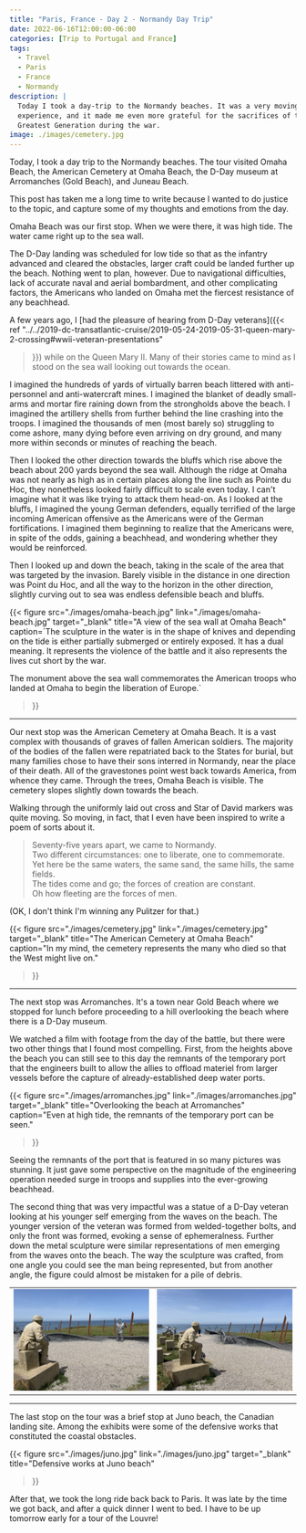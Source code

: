 ```yaml
---
title: "Paris, France - Day 2 - Normandy Day Trip"
date: 2022-06-16T12:00:00-06:00
categories: [Trip to Portugal and France]
tags:
  - Travel
  - Paris
  - France
  - Normandy
description: |
  Today I took a day-trip to the Normandy beaches. It was a very moving
  experience, and it made me even more grateful for the sacrifices of the
  Greatest Generation during the war.
image: ./images/cemetery.jpg
---
```


Today, I took a day trip to the Normandy beaches. The tour visited Omaha Beach,
the American Cemetery at Omaha Beach, the D-Day museum at Arromanches (Gold
Beach), and Juneau Beach.

This post has taken me a long time to write because I wanted to do justice to
the topic, and capture some of my thoughts and emotions from the day.

Omaha Beach was our first stop. When we were there, it was high tide. The water
came right up to the sea wall.

The D-Day landing was scheduled for low tide so that as the infantry advanced
and cleared the obstacles, larger craft could be landed further up the beach.
Nothing went to plan, however. Due to navigational difficulties, lack of
accurate naval and aerial bombardment, and other complicating factors, the
Americans who landed on Omaha met the fiercest resistance of any beachhead.

A few years ago, I [had the pleasure of hearing from D-Day veterans]({{< ref
"../../2019-dc-transatlantic-cruise/2019-05-24-2019-05-31-queen-mary-2-crossing#wwii-veteran-presentations"
>}}) while on the Queen Mary II. Many of their stories came to mind as I stood
on the sea wall looking out towards the ocean.

I imagined the hundreds of yards of virtually barren beach littered with
anti-personnel and anti-watercraft mines. I imagined the blanket of deadly
small-arms and mortar fire raining down from the strongholds above the beach. I
imagined the artillery shells from further behind the line crashing into the
troops. I imagined the thousands of men (most barely so) struggling to come
ashore, many dying before even arriving on dry ground, and many more within
seconds or minutes of reaching the beach.

Then I looked the other direction towards the bluffs which rise above the beach
about 200 yards beyond the sea wall. Although the ridge at Omaha was not nearly
as high as in certain places along the line such as Pointe du Hoc, they
nonetheless looked fairly difficult to scale even today. I can't imagine what it
was like trying to attack them head-on. As I looked at the bluffs, I imagined
the young German defenders, equally terrified of the large incoming American
offensive as the Americans were of the German fortifications. I imagined them
beginning to realize that the Americans were, in spite of the odds, gaining a
beachhead, and wondering whether they would be reinforced.

Then I looked up and down the beach, taking in the scale of the area that was
targeted by the invasion. Barely visible in the distance in one direction was
Point du Hoc, and all the way to the horizon in the other direction, slightly
curving out to sea was endless defensible beach and bluffs.

{{< figure 
      src="./images/omaha-beach.jpg"
      link="./images/omaha-beach.jpg"
      target="_blank"
      title="A view of the sea wall at Omaha Beach"
      caption=`The sculpture in the water is in the shape of knives and
        depending on the tide is either partially submerged or entirely exposed.
        It has a dual meaning. It represents the violence of the battle and it
        also represents the lives cut short by the war.

The monument above the sea wall commemorates the American troops who landed at
Omaha to begin the liberation of Europe.`
>}}

---------

Our next stop was the American Cemetery at Omaha Beach. It is a vast complex
with thousands of graves of fallen American soldiers. The majority of the bodies
of the fallen were repatriated back to the States for burial, but many families
chose to have their sons interred in Normandy, near the place of their death.
All of the gravestones point west back towards America, from whence they came.
Through the trees, Omaha Beach is visible. The cemetery slopes slightly down
towards the beach.

Walking through the uniformly laid out cross and Star of David markers was quite
moving. So moving, in fact, that I even have been inspired to write a poem of
sorts about it.

> Seventy-five years apart, we came to Normandy.<br/>
> Two different circumstances: one to liberate, one to commemorate.<br/>
> Yet here be the same waters, the same sand, the same hills, the same fields.<br/>
> The tides come and go; the forces of creation are constant.<br/>
> Oh how fleeting are the forces of men.

(OK, I don't think I'm winning any Pulitzer for that.)

{{< figure 
      src="./images/cemetery.jpg"
      link="./images/cemetery.jpg"
      target="_blank"
      title="The American Cemetery at Omaha Beach"
      caption="In my mind, the cemetery represents the many who died so that the West might live on."
>}}

---------

The next stop was Arromanches. It's a town near Gold Beach where we stopped for
lunch before proceeding to a hill overlooking the beach where there is a D-Day
museum.

We watched a film with footage from the day of the battle, but there were two
other things that I found most compelling. First, from the heights above the
beach you can still see to this day the remnants of the temporary port that the
engineers built to allow the allies to offload materiel from larger vessels
before the capture of already-established deep water ports.

{{< figure 
      src="./images/arromanches.jpg"
      link="./images/arromanches.jpg"
      target="_blank"
      title="Overlooking the beach at Arromanches"
      caption="Even at high tide, the remnants of the temporary port can be seen."
>}}

Seeing the remnants of the port that is featured in so many pictures was
stunning. It just gave some perspective on the magnitude of the engineering
operation needed surge in troops and supplies into the ever-growing beachhead.

The second thing that was very impactful was a statue of a D-Day veteran looking
at his younger self emerging from the waves on the beach. The younger version of
the veteran was formed from welded-together bolts, and only the front was
formed, evoking a sense of ephemeralness. Further down the metal sculpture were
similar representations of men emerging from the waves onto the beach. The way
the sculpture was crafted, from one angle you could see the man being
represented, but from another angle, the figure could almost be mistaken for a
pile of debris.

<center>
<table class="gallery">
  <tr>
    <td>
      <a href="./images/veteran1.jpg" target="_blank">
        <img src="./images/veteran1.jpg" />
      </a>
    </td>
    <td>
      <a href="./images/veteran2.jpg" target="_blank">
        <img src="./images/veteran2.jpg" />
      </a>
    </td>
  </tr>
</table>
</center>

---------

The last stop on the tour was a brief stop at Juno beach, the Canadian landing
site. Among the exhibits were some of the defensive works that constituted the
coastal obstacles.

{{< figure 
      src="./images/juno.jpg"
      link="./images/juno.jpg"
      target="_blank"
      title="Defensive works at Juno beach"
>}}

After that, we took the long ride back back to Paris. It was late by the time we
got back, and after a quick dinner I went to bed. I have to be up tomorrow early
for a tour of the Louvre!
